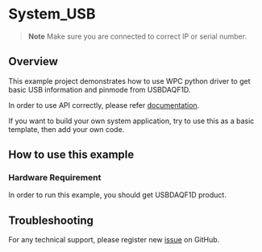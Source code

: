 # System_USB
> **Note**
> Make sure you are connected to correct IP or serial number.

## Overview

This example project demonstrates how to use WPC python driver to get basic USB information and pinmode from USBDAQF1D.

In order to use API correctly, please refer [documentation](https://wpc-systems-ltd.github.io/WPC_Python_driver_release/).

If you want to build your own system application, try to use this as a basic template, then add your own code.

## How to use this example

### Hardware Requirement

In order to run this example, you should get USBDAQF1D product. 

## Troubleshooting

For any technical support, please register new [issue](https://github.com/WPC-Systems-Ltd/WPC_Python_driver_release/issues) on GitHub.